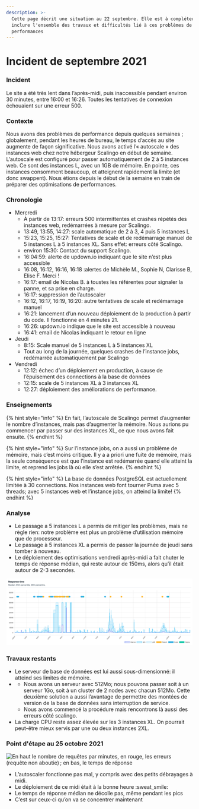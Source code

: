 ```yaml
---
description: >-
  Cette page décrit une situation au 22 septembre. Elle est à compléter pour
  inclure l'ensemble des travaux et difficultés lié à ces problèmes de
  performances
---
```


# Incident de septembre 2021

### Incident

Le site a été très lent dans l’après-midi, puis inaccessible pendant environ 30 minutes, entre 16:00 et 16:26. Toutes les tentatives de connexion échouaient sur une erreur 500.

### Contexte

Nous avons des problèmes de performance depuis quelques semaines ; globalement, pendant les heures de bureau, le temps d’accès au site augmente de façon significative. Nous avons activé l’« autoscale » des instances web chez notre hébergeur Scalingo en début de semaine. L’autoscale est configuré pour passer automatiquement de 2 à 5 instances web. Ce sont des instances L, avec un 1GB de mémoire. En pointe, ces instances consomment beaucoup, et atteignent rapidement la limite (et donc swappent). Nous étions depuis le début de la semaine en train de préparer des optimisations de performances.

### Chronologie

* Mercredi
  * À partir de 13:17: erreurs 500 intermittentes et crashes répétés des instances web, redémarrées à mesure par Scalingo.
  * 13:49, 13:55, 14:27: scale automatique de 2 à 3, 4 puis 5 instances L
  * 15:23, 15:25, 15:27: Tentatives de scale et de redémarrage manuel de 5 instances L à 5 instances XL. Sans effet: erreurs côté Scalingo.
  * environ 15:30: Contact du support Scalingo.
  * 16:04:59: alerte de updown.io indiquant que le site n’est plus accessible
  * 16:08, 16:12, 16:16, 16:18 :alertes de Michèle M., Sophie N, Clarisse B, Elise F. Merci !
  * 16:17: email de Nicolas B. à toustes les référentes pour signaler la panne, et sa prise en charge.
  * 16:17: suppression de l’autoscaler
  * 16:12, 16:17, 16:19, 16:20: autre tentatives de scale et redémarrage manuel
  * 16:21: lancement d’un nouveau déploiement de la production à partir du code. Il fonctionne en 4 minutes 21.
  * 16:26: updown.io indique que le site est accessible à nouveau
  * 16:41: email de Nicolas indiquant le retour en ligne
* Jeudi
  * 8:15: Scale manuel de 5 instances L à 5 instances XL
  * Tout au long de la journée, quelques crashes de l’instance jobs, redémarrée automatiquement par Scalingo
* Vendredi
  * 12:12: échec d’un déploiement en production, à cause de l’épuisement des connections à la base de données
  * 12:15: scale de 5 instances XL à 3 instances XL
  * 12:27: déploiement des améliorations de performance.

### Enseignements

{% hint style="info" %}
En fait, l’autoscale de Scalingo permet d’augmenter le nombre d’instances, mais pas d’augmenter la mémoire. Nous aurions pu commencer par passer sur des instances XL, ce que nous avons fait ensuite.
{% endhint %}

{% hint style="info" %}
Sur l’instance jobs, on a aussi un problème de mémoire, mais c’est moins critique. Il y a a priori une fuite de mémoire, mais la seule conséquence est que l’instance est redémarrée quand elle atteint la limite, et reprend les jobs là où elle s’est arrêtée.
{% endhint %}

{% hint style="info" %}
La base de données PostgreSQL est actuellement limitée à 30 connections. Nos instances web font tourner Puma avec 5 threads; avec 5 instances web et l’instance jobs, on atteind la limite!
{% endhint %}

### Analyse

* Le passage a 5 instances L a permis de mitiger les problèmes, mais ne règle rien: notre problème est plus un problème d’utilisation mémoire que de processeur.
* Le passage à 5 instances XL a permis de passer la journée de jeudi sans tomber à nouveau.
* Le déploiement des optimisations vendredi après-midi a fait chuter le temps de réponse médian, qui reste autour de 150ms, alors qu’il était autour de 2-3 secondes.

![Temps de réponse mercredi, jeudi et vendredi. Le trait rouge indique le déploiement des optimisations.](../../../.gitbook/assets/image.png)

### Travaux restants

* Le serveur de base de données est lui aussi sous-dimensionné: il atteind ses limites de mémoire.
*
  * Nous avons un serveur avec 512Mo; nous pouvons passer soit à un serveur 1Go, soit à un cluster de 2 nodes avec chacun 512Mo. Cette deuxième solution a aussi l’avantage de permettre des montées de version de la base de données sans interruption de service.
  * Nous avons commencé la procédure mais rencontrons là aussi des erreurs côté scalingo.&#x20;
* La charge CPU reste assez élevée sur les 3 instances XL. On pourrait peut-être mieux servis par une ou deux instances 2XL.&#x20;

### Point d'étape au 25 octobre 2021

![En haut le nombre de requêtes par minutes, en rouge, les erreurs (requête non aboutie) ; en bas, le temps de réponse](<../../../.gitbook/assets/Screenshot\_2021-10-25 Scalingo – production-rdv-solidarites – Metrics(1).png>)

* L’autoscaler fonctionne pas mal, y compris avec des petits débrayages à midi.
* Le déploiement de ce midi était à la bonne heure :sweat\_smile:
* Le temps de réponse médian ne décolle pas, même pendant les pics
* C’est sur ceux-ci qu’on va se concentrer maintenant
